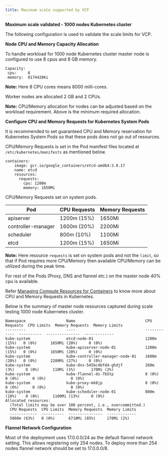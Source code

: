 ```yaml
---
title: Maximum scale supported by VCP
---
```

**Maximum scale validated - 1000 nodes Kubernetes cluster**

The following configuration is used to validate the scale limits for VCP.

**Node CPU and Memory Capacity Allocation**

To handle workload for 1000 node Kubernetes cluster master node is configured to use 8 cpus and 8 GB memory.

```
Capacity:
 cpu:     8
 memory:  8174428Ki
```
**Note:** Here 8 CPU cores means 8000 milli-cores.

Worker nodes are allocated 2 GB and 2 CPUs.

**Note:** CPU/Memory allocation for nodes can be adjusted based on the workload requirement. Above is the minimum required allocation.


**Configure CPU and Memory Requests for Kubernetes System Pods**

It is recommended to set guaranteed CPU and Memory reservation for Kubernetes System Pods so that these pods does not go out of resources. 

CPU/Memory Requests is set in the Pod manifest files located at `/etc/kubernetes/manifests` as mentioned below.

```
containers:
    image: gcr.io/google_containers/etcd-amd64:3.0.17
    name: etcd
    resources:
      requests:
        cpu: 1200m
        memory: 1650Mi
```

CPU/Memory Requests set on system pods.

| Pod | CPU Requests | Memory Requests |
| ------ | ------ | ------ |
| apiserver | 1200m (15%) | 1650Mi |
| controller-manager | 1600m (20%) | 2200Mi |
| scheduler | 800m (10%) | 1100Mi |
| etcd | 1200m (15%) | 1650Mi |

**Note:** Here resource `requests` is set on system pods and not the `limit`, so that if Pod requires more CPU/Memory then available CPU/Memory can be utilized during the peak time.

For rest of the Pods (Proxy, DNS and flannel etc.) on the master node 40% cpu is available.

Refer [Managing Compute Resources for Containers](https://kubernetes.io/docs/concepts/configuration/manage-compute-resources-container/) to know more about CPU and Memory Requests in Kubernetes.

Below is the summary of master node resources captured during scale testing 1000 node Kubernetes cluster.

```
Namespace                  Name                               CPU Requests  CPU Limits  Memory Requests  Memory Limits
---------                  ----                               ------------  ----------  ---------------  -------------
kube-system                etcd-node-01                       1200m (15%)   0 (0%)      1650Mi (20%)     0 (0%)
kube-system                kube-apiserver-node-01             1200m (15%)   0 (0%)      1650Mi (20%)     0 (0%)
kube-system                kube-controller-manager-node-01    1600m (20%)   0 (0%)      2200Mi (27%)     0 (0%)
kube-system                kube-dns-545bc4bfd4-ghdjf          260m (3%)     0 (0%)      110Mi (1%)       170Mi (2%)
kube-system                kube-flannel-ds-7b5tp              0 (0%)        0 (0%)      0 (0%)           0 (0%)
kube-system                kube-proxy-mk8jp                   0 (0%)        0 (0%)      0 (0%)           0 (0%)
kube-system                kube-scheduler-node-01             800m (10%)    0 (0%)      1100Mi (13%)     0 (0%)
Allocated resources:
  (Total limits may be over 100 percent, i.e., overcommitted.)
  CPU Requests  CPU Limits  Memory Requests  Memory Limits
  ------------  ----------  ---------------  -------------
  5060m (63%)   0 (0%)      6710Mi (85%)     170Mi (2%)
```

**Flannel Network Configuration**

Most of the deployment uses 17.0.0.0/24 as the default flannel network setting. This allows registering only 254 nodes. To deploy more than 254 nodes flannel network should be set to 17.0.0.0/8.

